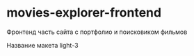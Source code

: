 # movies-explorer-frontend


Фронтенд часть сайта с портфолио и поисковиком фильмов


Название макета light-3
